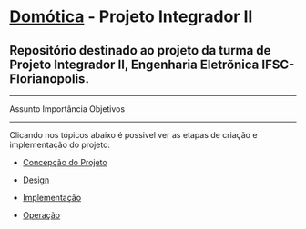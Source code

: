 
# [Domótica](/domotica.md) - Projeto Integrador II
## Repositório destinado ao projeto da turma de Projeto Integrador II, Engenharia Eletrõnica IFSC-Florianopolis.
___
Assunto
Importância
Objetivos
___

Clicando nos tópicos abaixo é possivel ver as etapas de criação e implementação do projeto:
 
 * [Concepção do Projeto](/concepcao.md)
 
 * [Design](/design.md)

 * [Implementação](/implementacao.md)
 
 * [Operação](/operacao.md)
